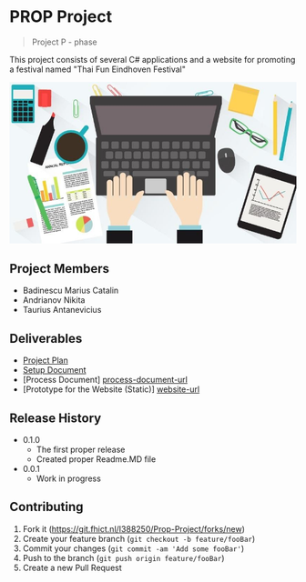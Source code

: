 # PROP Project
> Project P - phase


This project consists of several C# applications and a website for promoting a festival named "Thai Fun Eindhoven Festival"

![](headerjpg.jpg )

## Project Members

* Badinescu Marius Catalin
* Andrianov Nikita
* Taurius Antanevicius

## Deliverables

* [Project Plan][project-plan-url]
* [Setup Document][setup-document-url]
* [Process Document] [process-document-url]
* [Prototype for the Website (Static)] [website-url]

## Release History


* 0.1.0
    * The first proper release
    * Created proper Readme.MD file
* 0.0.1
    * Work in progress


## Contributing

1. Fork it (<https://git.fhict.nl/I388250/Prop-Project/forks/new>)
2. Create your feature branch (`git checkout -b feature/fooBar`)
3. Commit your changes (`git commit -am 'Add some fooBar'`)
4. Push to the branch (`git push origin feature/fooBar`)
5. Create a new Pull Request

<!-- Markdown link & img dfn's -->
[project-plan-url]: https://git.fhict.nl/I388250/Prop-Project/blob/master/Project%20Plan.docx
[setup-document-url]: https://git.fhict.nl/I388250/Prop-Project/blob/master/Setup%20document.docx
[process-document-url]: https://git.fhict.nl/I388250/Prop-Project/blob/master/Process%20document.docx
[website-url]: i383778.hera.fhict.nl/index.html

